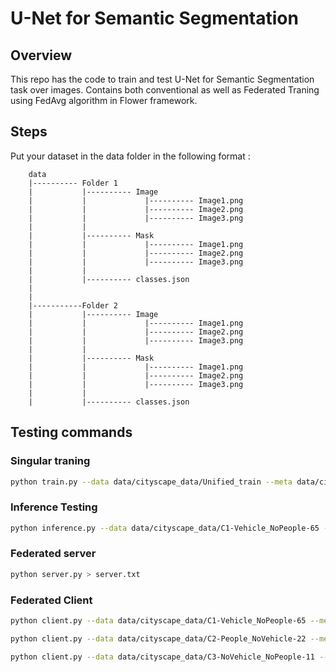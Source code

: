 # U-Net for Semantic Segmentation

## Overview

This repo has the code to train and test U-Net for Semantic Segmentation task over images. Contains both conventional as well as Federated Traning using FedAvg algorithm in Flower framework.

## Steps

Put your dataset in the data folder in the following format : 

```
    data
    |---------- Folder 1
    |           |---------- Image
    |           |             |---------- Image1.png 
    |           |             |---------- Image2.png 
    |           |             |---------- Image3.png 
    |           |           
    |           |---------- Mask
    |           |             |---------- Image1.png 
    |           |             |---------- Image2.png 
    |           |             |---------- Image3.png 
    |           |
    |           |---------- classes.json
    |
    |
    |-----------Folder 2
    |           |---------- Image
    |           |             |---------- Image1.png 
    |           |             |---------- Image2.png 
    |           |             |---------- Image3.png 
    |           |           
    |           |---------- Mask
    |           |             |---------- Image1.png 
    |           |             |---------- Image2.png 
    |           |             |---------- Image3.png 
    |           |
    |           |---------- classes.json
```

## Testing commands 

### Singular traning

```sh
python train.py --data data/cityscape_data/Unified_train --meta data/cityscape_data --num_epochs 1
```

### Inference Testing

```sh
python inference.py --data data/cityscape_data/C1-Vehicle_NoPeople-65 --img data/cityscape_data/C1-Vehicle_NoPeople-65/Image/ulm_000009_000019_leftImg8bit.png --meta data/cityscape_data --checkpoint saved_models/unet_epoch_0_1.67928.pt --ind 0
```

### Federated server

```sh
python server.py > server.txt
```

### Federated Client

```sh
python client.py --data data/cityscape_data/C1-Vehicle_NoPeople-65 --meta data/cityscape_data --num_epochs 15 --loss iouloss --name client1 > client1.txt
```

```sh
python client.py --data data/cityscape_data/C2-People_NoVehicle-22 --meta data/cityscape_data --num_epochs 15 --loss iouloss --name client2 > client2.txt
```

```sh
python client.py --data data/cityscape_data/C3-NoVehicle_NoPeople-11 --meta data/cityscape_data --num_epochs 15 --loss iouloss --name client3 > client3.txt
```

